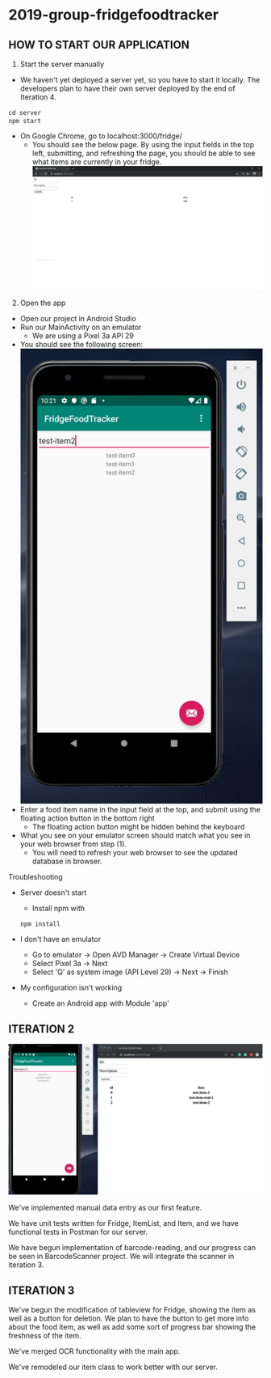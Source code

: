 # 2019-group-fridgefoodtracker

<h2>HOW TO START OUR APPLICATION</h2>

1) Start the server manually
- We haven't yet deployed a server yet, so you have to start it locally. The developers plan to have their own server deployed by the end of Iteration 4.

~~~
cd server
npm start
~~~

- On Google Chrome, go to localhost:3000/fridge/
  - You should see the below page. By using the input fields in the top left, submitting, and refreshing the page, you should be able to see what items are currently in your fridge.
![Server_Screenshot](./docs/Pictures/Server_Screenshot_2019_10_09.PNG)


2) Open the app
- Open our project in Android Studio
- Run our MainActivity on an emulator
  - We are using a Pixel 3a API 29
- You should see the following screen:
![App_Screenshot](./docs/Pictures/App_MainActivity_Screenshot_2019_10_08.png)
- Enter a food item name in the input field at the top, and submit using the floating action button in the bottom right
  - The floating action button might be hidden behind the keyboard
- What you see on your emulator screen should match what you see in your web browser from step (1).
  - You will need to refresh your web browser to see the updated database in browser.


Troubleshooting
- Server doesn't start
  - Install npm with 
  ~~~
  npm install
  ~~~
  
- I don't have an emulator
  - Go to emulator -> Open AVD Manager -> Create Virtual Device
  - Select Pixel 3a -> Next
  - Select 'Q' as system image (API Level 29) -> Next -> Finish
  
- My configuration isn't working
  - Create an Android app with Module 'app'


<h2>ITERATION 2</h2>

![App_Server_Screenshot](./docs/Pictures/App_Server_Screenshot_2019_10-08.png)

We've implemented manual data entry as our first feature.

We have unit tests written for Fridge, ItemList, and Item, and we have functional tests in Postman for our server.

We have begun implementation of barcode-reading, and our progress can be seen in BarcodeScanner project. We will integrate the scanner in iteration 3. 

<h2>ITERATION 3</h2>

We've begun the modification of tableview for Fridge, showing the item as well as a button for deletion. We plan to have the button to get more info about the food item, as well as add some sort of progress bar showing the freshness of the item.

We've merged OCR functionality with the main app.

We've remodeled our item class to work better with our server.





